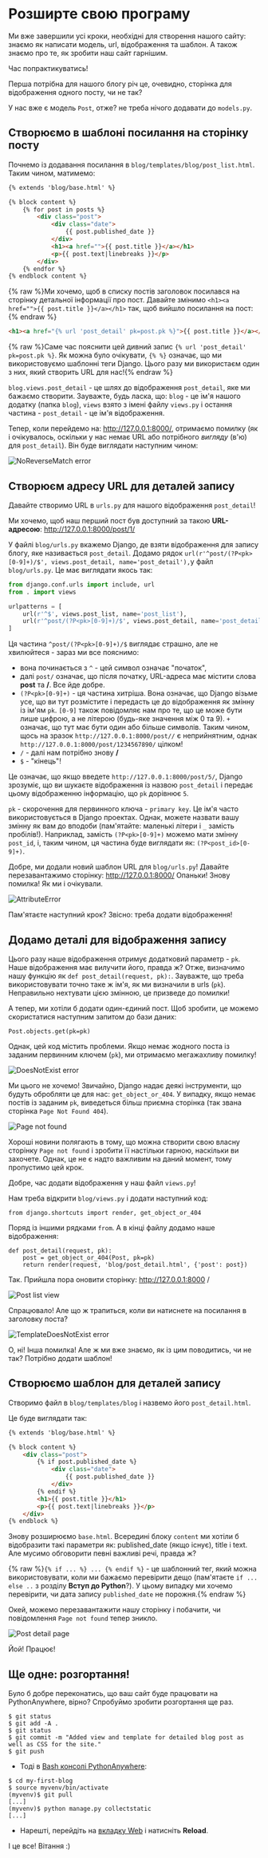 # Розширте свою програму

Ми вже завершили усі кроки, необхідні для створення нашого сайту: знаємо як написати модель, url, відображення та шаблон. А також знаємо про те, як зробити наш сайт гарнішим.

Час попрактикуватись!

Перша потрібна для нашого блогу річ це, очевидно, сторінка для відображення одного посту, чи не так?

У нас вже є модель `Post`, отже? не треба нічого додавати до `models.py`.

## Створюємо в шаблоні посилання на сторінку посту

Почнемо із додавання посилання в `blog/templates/blog/post_list.html`. Таким чином, матимемо:
```html
{% extends 'blog/base.html' %}

{% block content %}
    {% for post in posts %}
        <div class="post">
            <div class="date">
                {{ post.published_date }}
            </div>
            <h1><a href="">{{ post.title }}</a></h1>
            <p>{{ post.text|linebreaks }}</p>
        </div>
    {% endfor %}
{% endblock content %}

```

{% raw %}Ми хочемо, щоб в списку постів заголовок посилався на сторінку детальної інформації про пост. Давайте змінимо `<h1><a href="">{{ post.title }}</a></h1>` так, щоб вийшло посилання на пост:{% endraw %}

```html
<h1><a href="{% url 'post_detail' pk=post.pk %}">{{ post.title }}</a></h1>
```

{% raw %}Саме час пояснити цей дивний запис `{% url 'post_detail' pk=post.pk %}`. Як можна було очікувати, `{% %}` означає, що ми використовуємо шаблонні теги Django. Цього разу ми використаєм один з них, який створить URL для нас!{% endraw %}

`blog.views.post_detail` - це шлях до відображення `post_detail`, яке ми бажаємо створити. Зауважте, будь ласка, що: `blog` - це ім'я нашого додатку (папка `blog`), `views` взято з імені файлу `views.py` і остання частина - `post_detail` - це ім'я відображення.

Тепер, коли перейдемо на: http://127.0.0.1:8000/, отримаємо помилку (як і очікувалось, оскільки у нас немає URL або потрібного *вигляду* (в'ю) для `post_detail`). Він буде виглядати наступним чином:

![NoReverseMatch error](images/no_reverse_match2.png)

## Створюєм адресу URL для деталей запису

Давайте створимо URL в `urls.py` для нашого відображення `post_detail`!

Ми хочемо, щоб наш перший пост був доступний за такою **URL-адресою**: http://127.0.0.1:8000/post/1/

У файлі `blog/urls.py` вкажемо Django, де взяти відображення для запису блогу, яке називається `post_detail`. Додамо рядок `url(r'^post/(?P<pk>[0-9]+)/$', views.post_detail, name='post_detail'),`у файл `blog/urls.py`. Це має виглядати якось так:

```python
from django.conf.urls import include, url
from . import views

urlpatterns = [
    url(r'^$', views.post_list, name='post_list'),
    url(r'^post/(?P<pk>[0-9]+)/$', views.post_detail, name='post_detail'),
]
```

Ця частина `^post/(?P<pk>[0-9]+)/$` виглядає страшно, але не хвилюйтеся - зараз ми все пояснимо:
- вона починається з `^` - цей символ означає "початок",
- далі `post/` означає, що після початку, URL-адреса має містити слова **post** та **/**. Все йде добре.
- `(?P<pk>[0-9]+)` - ця частина хитріша. Вона означає, що Django візьме усе, що ви тут розмістите і передасть це до відображення як змінну із ім'ям `pk`. `[0-9]` також повідомляє нам про те, що це може бути лише цифрою, а не літерою (будь-яке значення між 0 та 9). `+` означає, що тут має бути один або більше символів. Таким чином, щось на зразок `http://127.0.0.1:8000/post//` є неприйнятним, однак `http://127.0.0.1:8000/post/1234567890/` цілком!
- `/` - далі нам потрібно знову __/__
- `$` - "кінець"!

Це означає, що якщо введете `http://127.0.0.1:8000/post/5/`, Django зрозуміє, що ви шукаєте відображення із назвою `post_detail` і передає цьому відображенню інформацію, що `pk` дорівнює `5`.

`pk` - скорочення для первинного ключа - `primary key`. Це ім'я часто використовується в Django проектах. Однак, можете назвати вашу змінну як вам до вподоби (пам'ятайте: маленькі літери і `_` замість пробілів!). Наприклад, замість `(?P<pk>[0-9]+)` можемо мати змінну `post_id`, і, таким чином, ця частина буде виглядати як: `(?P<post_id>[0-9]+)`.

Добре, ми додали новий шаблон URL для `blog/urls.py`! Давайте перезавантажимо сторінку: http://127.0.0.1:8000/ Опаньки! Знову помилка! Як ми і очікували.

![AttributeError](images/attribute_error2.png)

Пам'ятаєте наступний крок? Звісно: треба додати відображення!

## Додамо деталі для відображення запису

Цього разу наше відображення отримує додатковий параметр - `pk`. Наше відображення має вилучити його, правда ж? Отже, визначимо нашу функцію як `def post_detail(request, pk):`. Зауважте, що треба використовувати точно таке ж ім'я, як ми визначили в urls (`pk`). Неправильно нехтувати цією змінною, це призведе до помилки!

А тепер, ми хотіли б додати один-єдиний пост. Щоб зробити, це можемо скористатися наступним запитом до бази даних:

    Post.objects.get(pk=pk)

Однак, цей код містить проблеми. Якщо немає жодного поста із заданим первинним ключем (`pk`), ми отримаємо мегажахливу помилку!

![DoesNotExist error](images/does_not_exist2.png)

Ми цього не хочемо! Звичайно, Django надає деякі інструменти, що будуть обробляти це для нас: `get_object_or_404`. У випадку, якщо немає постів із заданим `pk`, виведеться більш приємна сторінка (так звана сторінка `Page Not Found 404`).

![Page not found](images/404_2.png)

Хороші новини полягають в тому, що можна створити свою власну сторінку `Page not found` і зробити її настільки гарною, наскільки ви захочете. Однак, це не є надто важливим на даний момент, тому пропустимо цей крок.

Добре, час додати відображення у наш файл `views.py`!

Нам треба відкрити `blog/views.py` і додати наступний код:

    from django.shortcuts import render, get_object_or_404

Поряд із іншими рядками `from`. А в кінці файлу додамо наше відображення:

    def post_detail(request, pk):
        post = get_object_or_404(Post, pk=pk)
        return render(request, 'blog/post_detail.html', {'post': post})

Так. Прийшла пора оновити сторінку: http://127.0.0.1:8000 /

![Post list view](images/post_list2.png)

Спрацювало! Але що ж трапиться, коли ви натиснете на посилання в заголовку поста?

![TemplateDoesNotExist error](images/template_does_not_exist2.png)

О, ні! Інша помилка! Але ж ми вже знаємо, як із цим поводитись, чи не так? Потрібно додати шаблон!

## Створюємо шаблон для деталей запису

Створимо файл в `blog/templates/blog` і назвемо його `post_detail.html`.

Це буде виглядати так:

```html
{% extends 'blog/base.html' %}

{% block content %}
    <div class="post">
        {% if post.published_date %}
            <div class="date">
                {{ post.published_date }}
            </div>
        {% endif %}
        <h1>{{ post.title }}</h1>
        <p>{{ post.text|linebreaks }}</p>
    </div>
{% endblock %}
```

Знову розширюємо `base.html`. Всередині блоку `content` ми хотіли б відобразити такі параметри як: published_date (якщо існує), title і text. Але мусимо обговорити певні важливі речі, правда ж?

{% raw %}`{% if ... %} ... {% endif %}` - це шаблонний тег, який можна використовувати, коли ми бажаємо перевірити дещо (пам'ятаєте `if ... else ..` з розділу __Вступ до Python__?). У цьому випадку ми хочемо перевірити, чи дата запису `published_date` не порожня.{% endraw %}

Окей, можемо перезавантажити нашу сторінку і побачити, чи повідомлення `Page not found` тепер зникло.

![Post detail page](images/post_detail2.png)

Йой! Працює!

## Ще одне: розгортання!

Було б добре переконатись, що ваш сайт буде працювати на PythonAnywhere, вірно? Спробуймо зробити розгортання ще раз.

```
$ git status
$ git add -A .
$ git status
$ git commit -m "Added view and template for detailed blog post as well as CSS for the site."
$ git push
```

*   Тоді в [Bash консолі PythonAnywhere](https://www.pythonanywhere.com/consoles/):

```
$ cd my-first-blog
$ source myvenv/bin/activate
(myvenv)$ git pull
[...]
(myvenv)$ python manage.py collectstatic
[...]
```

* Нарешті, перейдіть на [вкладку Web](https://www.pythonanywhere.com/web_app_setup/) і натисніть **Reload**.

І це все! Вітання :)
